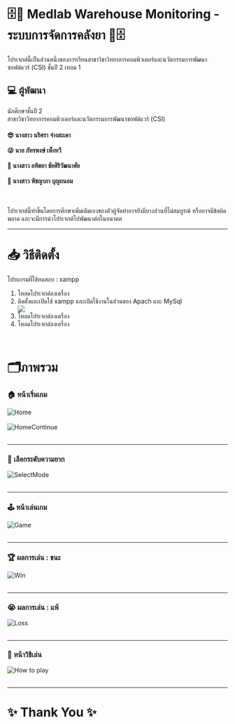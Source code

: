 <h1>🗄️💊 Medlab Warehouse Monitoring - ระบบการจัดการคลังยา 💊🗄️</h1>
<p>โปรเจกต์นี้เป็นส่วนหนึ่งของการเรียนสาขาวิชาวิทยาการคอมพิวเตอร์และนวัตกรรมการพัฒนาซอฟต์แวร์ (CSI) ชั้นปี 2 เทอม 1</p>
<h2>💻 ผู้พัฒนา<br></h2>

<p>นักศึกษาชั้นปี 2 <br>สาขาวิชาวิทยาการคอมพิวเตอร์และนวัตกรรมการพัฒนาซอฟต์แวร์ (CSI)</p>
<h4>
😎 นางสาว นริศรา จ่างสะเดา <br><br>
😜 นาย ภัทรพงษ์ เพ็งทวี <br><br>
🤩 นางสาว อทิตยา ชัยศิริวัฒนาศัย <br><br>
🥺 นางสาว พิชญาภา บุญถนอม <br>
</h4>
<br>
<p>โปรเจกต์นี้ทำขึ้นโดยการศึกษาเพิ่มเติมเองของตัวผู้จัดทำอาจยังมีบางส่วนที่ไม่สมบูรณ์ หรืออาจมีข้อผิดพลาด และจะมีการนำโปรเจกต์ไปพัฒนาต่อในอนาคต</p>
<hr>

<h1>📥 วิธีติดตั้ง</h1>
<p>โปรแกรมที่ใช้ทดสอบ : xampp <br>
<ol>
<li>โหลดโปรเจกต์ลงเครื่อง</li>
<li>ติดตั้งและเปิดใช้ xampp และเปิดใช้งานในส่วนของ Apach และ MySql</li>
<img src="https://upload.wikimedia.org/wikipedia/commons/thumb/d/de/XAMPP_Windows_10.PNG/220px-XAMPP_Windows_10.PNG">
<li>โหลดโปรเจกต์ลงเครื่อง</li>
<li>โหลดโปรเจกต์ลงเครื่อง</li>
</ol></p>
<br>


<h1>
🗂️ภาพรวม
</h1>
<h3>🏠 หน้าเริ่มเกม</h3>
<img src="./img/Screenshot (2).png" alt="Home">
<br>
<br>
<img src="./img/Screenshot (1).png" alt="HomeContinue">
<br>
<br>
<hr>
<h3>🚥 เลือกระดับความยาก</h3>
<img src="./img/Screenshot (3).png" alt="SelectMode">
<br>
<br>
<hr>
<h3>🕹️ หน้าเล่นเกม</h3>
<img src="./img/Screenshot (4).png" alt="Game">
<br>
<br>
<hr>
<h3>🏆 ผลการเล่น : ชนะ</h3>
<img src="./img/Screenshot (6).png" alt="Win">
<br>
<br>
<hr>
<h3>😭 ผลการเล่น : แพ้</h3>
<img src="./img/Screenshot (7).png" alt="Loss">
<br>
<br>
<hr>
<h3>📄 หน้าวิธีเล่น</h3>
<img src="./img/Screenshot (5).png" alt="How to play">
<br>
<br>
<hr>

<h1>✨ Thank You ✨</h1>